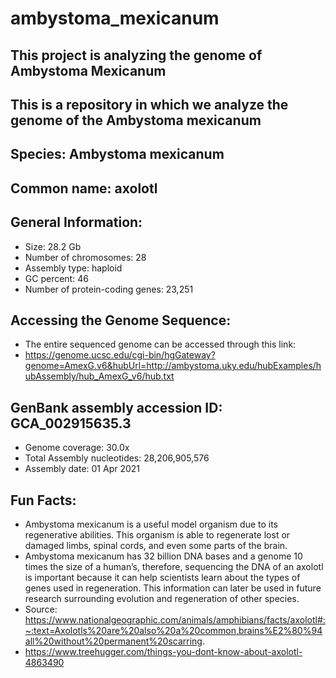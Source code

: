 # ambystoma_mexicanum

## This project is analyzing the genome of Ambystoma Mexicanum

## This is a repository in which we analyze the genome of the Ambystoma mexicanum

## Species: Ambystoma mexicanum 
## Common name: axolotl 

## General Information:
- Size: 28.2 Gb
- Number of chromosomes: 28
- Assembly type: haploid
- GC percent: 46
- Number of protein-coding genes: 23,251

## Accessing the Genome Sequence:
- The entire sequenced genome can be accessed through this link:
- https://genome.ucsc.edu/cgi-bin/hgGateway?genome=AmexG.v6&hubUrl=http://ambystoma.uky.edu/hubExamples/hubAssembly/hub_AmexG_v6/hub.txt

## GenBank assembly accession ID: GCA_002915635.3
- Genome coverage: 30.0x
- Total Assembly nucleotides: 28,206,905,576
- Assembly date: 01 Apr 2021

## Fun Facts:
- Ambystoma mexicanum is a useful model organism due to its regenerative abilities. This organism is able to regenerate lost or damaged limbs, spinal cords, and even some parts of the brain.
- Ambystoma mexicanum has 32 billion DNA bases and a genome 10 times the size of a human’s, therefore, sequencing the DNA of an axolotl is important because it can help scientists learn about the types of genes used in regeneration. This information can later be used in future research surrounding evolution and regeneration of other species.
- Source: https://www.nationalgeographic.com/animals/amphibians/facts/axolotl#:~:text=Axolotls%20are%20also%20a%20common,brains%E2%80%94all%20without%20permanent%20scarring.
- https://www.treehugger.com/things-you-dont-know-about-axolotl-4863490
